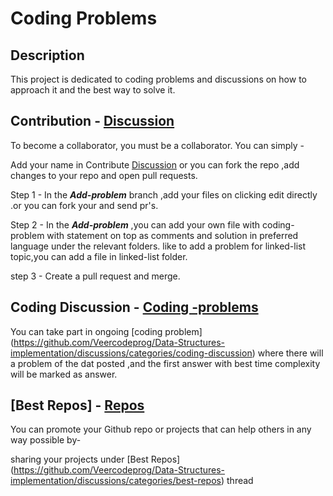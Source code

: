 Coding Problems
=====================

Description
-----------

This project is dedicated to coding problems and discussions on how to approach it and  the best way to solve it.

Contribution - [Discussion](https://github.com/Veercodeprog/Data-Structures-implementation/discussions/categories/contribute)
------------

To become a collaborator, you must be a collaborator.
You can simply -

Add your name in Contribute [Discussion](https://github.com/Veercodeprog/Data-Structures-implementation/discussions/categories/contribute)
or you can fork the repo ,add changes to your repo and open pull requests.

Step 1 - In the ***Add-problem*** branch ,add your files on clicking edit directly .or you can fork your and send pr's.

Step 2 - In the ***Add-problem*** ,you can add your own file with coding-problem with statement on top as comments and solution in preferred language under the relevant folders.
like to add a problem for linked-list topic,you can add a file in linked-list folder.

step 3 - Create a pull request and merge.

Coding Discussion - [Coding -problems](https://github.com/Veercodeprog/Data-Structures-implementation/discussions/new?category=coding-discussion)
-----------------

You can take part in ongoing [coding problem] (https://github.com/Veercodeprog/Data-Structures-implementation/discussions/categories/coding-discussion)
where there will a problem of the dat posted ,and the first answer with best time complexity will be marked as answer.

[Best Repos] -  [Repos](https://github.com/Veercodeprog/Data-Structures-implementation/discussions/categories/best-repos)
------------

You can promote your Github repo or projects that can help others in any way possible by-

sharing your projects under [Best Repos] (https://github.com/Veercodeprog/Data-Structures-implementation/discussions/categories/best-repos) thread 




